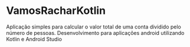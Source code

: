 # VamosRacharKotlin
Aplicação simples para calcular o valor total de uma conta dividido pelo número de pessoas. Desenvolvimento para aplicações android utilizando Kotlin e Android Studio
